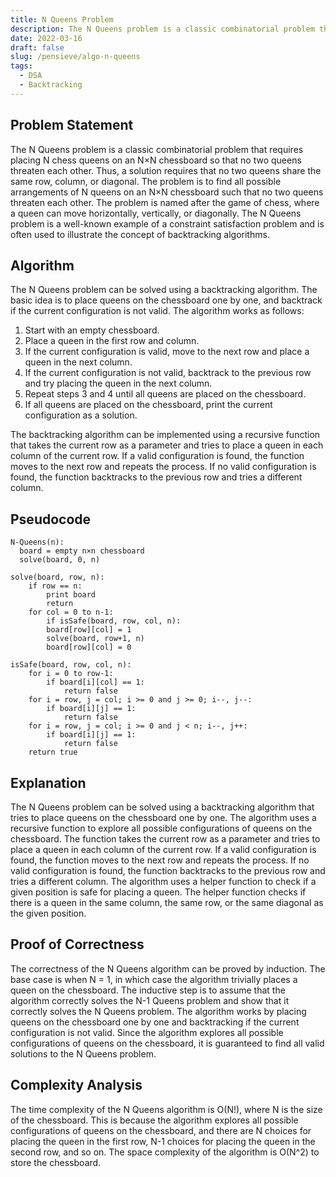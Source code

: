 ```yaml
---
title: N Queens Problem
description: The N Queens problem is a classic combinatorial problem that requires placing N chess queens on an N×N chessboard so that no two queens threaten each other. Thus, a solution requires that no two queens share the same row, column, or diagonal.
date: 2022-03-16
draft: false
slug: /pensieve/algo-n-queens
tags:
  - DSA
  - Backtracking
---
```

## Problem Statement

The N Queens problem is a classic combinatorial problem that requires placing N chess queens on an N×N chessboard so that no two queens threaten each other. Thus, a solution requires that no two queens share the same row, column, or diagonal. The problem is to find all possible arrangements of N queens on an N×N chessboard such that no two queens threaten each other. The problem is named after the game of chess, where a queen can move horizontally, vertically, or diagonally. The N Queens problem is a well-known example of a constraint satisfaction problem and is often used to illustrate the concept of backtracking algorithms.

## Algorithm

The N Queens problem can be solved using a backtracking algorithm. The basic idea is to place queens on the chessboard one by one, and backtrack if the current configuration is not valid. The algorithm works as follows:

1. Start with an empty chessboard.
2. Place a queen in the first row and column.
3. If the current configuration is valid, move to the next row and place a queen in the next column.
4. If the current configuration is not valid, backtrack to the previous row and try placing the queen in the next column.
5. Repeat steps 3 and 4 until all queens are placed on the chessboard.
6. If all queens are placed on the chessboard, print the current configuration as a solution.

The backtracking algorithm can be implemented using a recursive function that takes the current row as a parameter and tries to place a queen in each column of the current row. If a valid configuration is found, the function moves to the next row and repeats the process. If no valid configuration is found, the function backtracks to the previous row and tries a different column.

## Pseudocode

```pseudocode
N-Queens(n):
  board = empty n×n chessboard
  solve(board, 0, n)

solve(board, row, n):
    if row == n:
        print board
        return
    for col = 0 to n-1:
        if isSafe(board, row, col, n):
        board[row][col] = 1
        solve(board, row+1, n)
        board[row][col] = 0

isSafe(board, row, col, n):
    for i = 0 to row-1:
        if board[i][col] == 1:
            return false
    for i = row, j = col; i >= 0 and j >= 0; i--, j--:
        if board[i][j] == 1:
            return false
    for i = row, j = col; i >= 0 and j < n; i--, j++:
        if board[i][j] == 1:
            return false
    return true
```

## Explanation

The N Queens problem can be solved using a backtracking algorithm that tries to place queens on the chessboard one by one. The algorithm uses a recursive function to explore all possible configurations of queens on the chessboard. The function takes the current row as a parameter and tries to place a queen in each column of the current row. If a valid configuration is found, the function moves to the next row and repeats the process. If no valid configuration is found, the function backtracks to the previous row and tries a different column. The algorithm uses a helper function to check if a given position is safe for placing a queen. The helper function checks if there is a queen in the same column, the same row, or the same diagonal as the given position.

## Proof of Correctness

The correctness of the N Queens algorithm can be proved by induction. The base case is when N = 1, in which case the algorithm trivially places a queen on the chessboard. The inductive step is to assume that the algorithm correctly solves the N-1 Queens problem and show that it correctly solves the N Queens problem. The algorithm works by placing queens on the chessboard one by one and backtracking if the current configuration is not valid. Since the algorithm explores all possible configurations of queens on the chessboard, it is guaranteed to find all valid solutions to the N Queens problem.

## Complexity Analysis

The time complexity of the N Queens algorithm is O(N!), where N is the size of the chessboard. This is because the algorithm explores all possible configurations of queens on the chessboard, and there are N choices for placing the queen in the first row, N-1 choices for placing the queen in the second row, and so on. The space complexity of the algorithm is O(N^2) to store the chessboard.